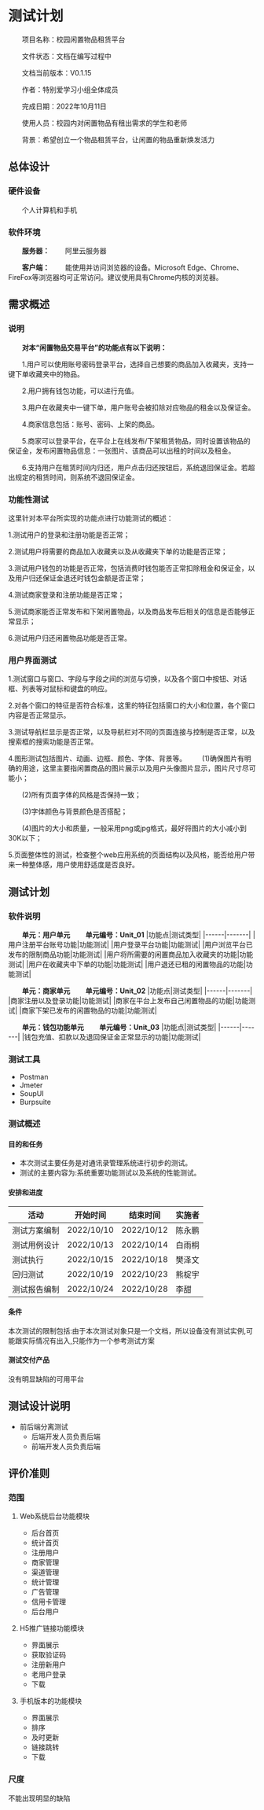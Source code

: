 # 测试计划

&emsp;&emsp;项目名称：校园闲置物品租赁平台

&emsp;&emsp;文件状态：文档在编写过程中

&emsp;&emsp;文档当前版本：V0.1.15

&emsp;&emsp;作者：特别爱学习小组全体成员

&emsp;&emsp;完成日期：2022年10月11日

&emsp;&emsp;使用人员：校园内对闲置物品有租出需求的学生和老师

&emsp;&emsp;背景：希望创立一个物品租赁平台，让闲置的物品重新焕发活力

## 总体设计
### 硬件设备

&emsp;&emsp;个人计算机和手机

### 软件环境

&emsp;&emsp;**服务器：**
&emsp;&emsp;阿里云服务器

&emsp;&emsp;**客户端：**
&emsp;&emsp;能使用并访问浏览器的设备。Microsoft Edge、Chrome、FireFox等浏览器均可正常访问。建议使用具有Chrome内核的浏览器。


## 需求概述
### 说明
&emsp;&emsp;**对本“闲置物品交易平台”的功能点有以下说明：**

&emsp;&emsp;1.用户可以使用账号密码登录平台，选择自己想要的商品加入收藏夹，支持一键下单收藏夹中的物品。

&emsp;&emsp;2.用户拥有钱包功能，可以进行充值。

&emsp;&emsp;3.用户在收藏夹中一键下单，用户账号会被扣除对应物品的租金以及保证金。

&emsp;&emsp;4.商家信息包括：账号、密码、上架的商品。

&emsp;&emsp;5.商家可以登录平台，在平台上在线发布/下架租赁物品，同时设置该物品的保证金，发布闲置物品信息：一张图片、该商品可以出租的时间以及租金。

&emsp;&emsp;6.支持用户在租赁时间内归还，用户点击归还按钮后，系统退回保证金。若超出规定的租赁时间，则系统不退回保证金。


### 功能性测试

这里针对本平台所实现的功能点进行功能测试的概述：

1.测试用户的登录和注册功能是否正常；

2.测试用户将需要的商品加入收藏夹以及从收藏夹下单的功能是否正常；

3.测试用户钱包的功能是否正常，包括消费时钱包能否正常扣除租金和保证金，以及用户归还保证金退还时钱包金额是否正常；

4.测试商家登录和注册功能是否正常；

5.测试商家能否正常发布和下架闲置物品，以及商品发布后相关的信息是否能够正常显示；

6.测试用户归还闲置物品功能是否正常。


### 用户界面测试

1.测试窗口与窗口、字段与字段之间的浏览与切换，以及各个窗口中按钮、对话框、列表等对鼠标和键盘的响应。

2.对各个窗口的特征是否符合标准，这里的特征包括窗口的大小和位置，各个窗口内容是否正常显示。

3.测试导航栏显示是否正常，以及导航栏对不同的页面连接与控制是否正常，以及搜索框的搜索功能是否正常。

4.图形测试包括图片、动画、边框、颜色、字体、背景等。
&emsp;&emsp;(1)确保图片有明确的用途，这里主要指闲置商品的图片展示以及用户头像图片显示，图片尺寸尽可能小；

&emsp;&emsp;(2)所有页面字体的风格是否保持一致；

&emsp;&emsp;(3)字体颜色与背景颜色是否搭配；

&emsp;&emsp;(4)图片的大小和质量，一般采用png或jpg格式，最好将图片的大小减小到30K以下；

5.页面整体性的测试，检查整个web应用系统的页面结构以及风格，能否给用户带来一种整体感，用户使用舒适度是否良好。


## 测试计划
### 软件说明
**&emsp;&emsp;单元：用户单元
&emsp;&emsp;单元编号：Unit_01**
|功能点|测试类型|
|------|-------|
|用户注册平台账号功能|功能测试|
|用户登录平台功能|功能测试|
|用户浏览平台已发布的限制商品功能|功能测试|
|用户将所需要的闲置商品加入收藏夹的功能|功能测试|
|用户在收藏夹中下单的功能|功能测试|
|用户退还已租的闲置物品的功能|功能测试|

**&emsp;&emsp;单元：商家单元
&emsp;&emsp;单元编号：Unit_02**
|功能点|测试类型|
|------|-------|
|商家注册以及登录功能|功能测试|
|商家在平台上发布自己闲置物品的功能|功能测试|
|商家下架已发布的闲置物品的功能|功能测试|

**&emsp;&emsp;单元：钱包功能单元
&emsp;&emsp;单元编号：Unit_03**
|功能点|测试类型|
|------|-------|
|钱包充值、扣款以及退回保证金正常显示的功能|功能测试|


### 测试工具

- Postman
- Jmeter
- SoupUI
- Burpsuite

### 测试概述
#### 目的和任务

- 本次测试主要任务是对通讯录管理系统进行初步的测试。
- 测试的主要内容为:系统重要功能测试以及系统的性能测试。

#### 安排和进度

|活动|开始时间|结束时间|实施者|
|----|-------|--------|-----|
|测试方案编制|2022/10/10|2022/10/12|陈永鹏|
|测试用例设计|2022/10/13|2022/10/14|白雨桐|
|测试执行|2022/10/15|2022/10/18|樊泽文|
|回归测试|2022/10/19|2022/10/23|熊椗宇|
|测试报告编制|2022/10/24|2022/10/28|李甜|

#### 条件

本次测试的限制包括:由于本次测试对象只是一个文档，所以设备没有测试实例,可能跟实际情况有出入,只能作为一个参考测试方案

#### 测试交付产品

没有明显缺陷的可用平台

## 测试设计说明

- 前后端分离测试
	* 后端开发人员负责后端
	* 前端开发人员负责后端

## 评价准则

### 范围

1. Web系统后台功能模块
	- 后台首页
	- 统计首页
	- 注册用户
	- 商家管理
	- 渠道管理
	- 统计管理
	- 广告管理
	- 信用卡管理
	- 后台用户

2. H5推广链接功能模块
	- 界面展示
	- 获取验证码
	- 注册新用户
	- 老用户登录
	- 下载

3. 手机版本的功能模块
	- 界面展示
	- 排序
	- 及时更新
	- 链接跳转
	- 下载

### 尺度
不能出现明显的缺陷